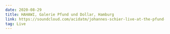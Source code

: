 ```yaml
---
date: 2020-08-29
title: HAHAWI, Galerie Pfund und Dollar, Hamburg
link: https://soundcloud.com/acidatm/johannes-schier-live-at-the-pfund-und-dollar
tag: Live
---
```

